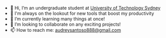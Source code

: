 - 👋 Hi, I’m an undergraduate student at [University of Technology Sydney](https://www.uts.edu.au)
- 👀 I'm always on the lookout for new tools that boost my productivity
- 🌱 I’m currently learning many things at once!
- 💞️ I’m looking to collaborate on any exciting projects!
- 📫 How to reach me: audreysantoso888@gmail.com

<!---
fruitiecutiepie/fruitiecutiepie is a ✨ special ✨ repository because its `README.md` (this file) appears on your GitHub profile.
You can click the Preview link to take a look at your changes.
--->
